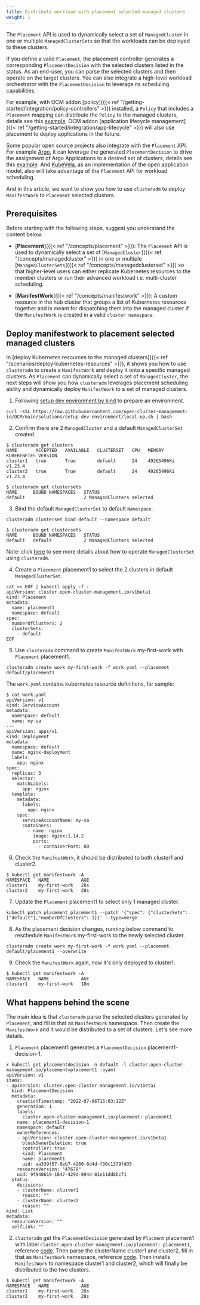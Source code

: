 ```yaml
---
title: Distribute workload with placement selected managed clusters
weight: 1
---
```


The `Placement` API is used to dynamically select a set of `ManagedCluster` in
one or multiple `ManagedClusterSets` so that the workloads can be deployed to
these clusters.

If you define a valid `Placement`, the placement controller generates a
corresponding `PlacementDecision` with the selected clusters listed in the
status. As an end-user, you can parse the selected clusters and then operate on
the target clusters. You can also integrate a high-level workload orchestrator
with the `PlacementDecision` to leverage its scheduling capabilities.

For example, with OCM addon [policy]({{< ref "/getting-started/integration/policy-controllers" >}})
installed, a `Policy` that includes a `Placement` mapping can distribute the
`Policy` to the managed clusters, details see this [example](https://open-cluster-management.io/getting-started/integration/policy-controllers/#placement-api).
OCM addon [application lifecycle management]({{< ref "/getting-started/integration/app-lifecycle" >}})
will also use placement to deploy applications in the future.

Some popular open source projects also integrate with the `Placement` API. For
example [Argo](https://github.com/argoproj/argo-cd), it can leverage the
generated `PlacementDecision` to drive the assignment of Argo Applications to a
desired set of clusters, details see this [example](https://github.com/argoproj/applicationset/tree/master/examples/clusterDecisionResource).
And [KubeVela](https://github.com/kubevela/kubevela), as an implementation of
the open application model, also will take advantage of the `Placement` API for
workload scheduling.

And in this article, we want to show you how to use `clusteradm` to deploy
`ManifestWork` to `Placement` selected clusters.

## Prerequisites

Before starting with the following steps, suggest you understand the content below.

- [__Placement__]({{< ref "/concepts/placement" >}}):
The `Placement` API is used to dynamically select a set of [`ManagedCluster`]({{< ref "/concepts/managedcluster" >}})
in one or multiple [`ManagedClusterSets`]({{< ref "/concepts/managedclusterset" >}})
so that higher-level users can either replicate Kubernetes resources to the
member clusters or run their advanced workload i.e. multi-cluster scheduling.

- [__ManifestWork__]({{< ref "/concepts/manifestwork" >}}):
A custom resource in the hub cluster that groups a list of Kubernetes resources
together and is meant for dispatching them into the managed cluster if the
`ManifestWork` is created in a valid `cluster namespace`.

## Deploy manifestwork to placement selected managed clusters

In [deploy Kubernetes resources to the managed clusters]({{< ref "/scenarios/deploy-kubernetes-resources" >}}),
it shows you how to use `clusteradm` to create a `ManifestWork` and deploy it
onto a specific managed clusters. As `Placement` can dynamically select a set of
`ManagedCluster`, the next steps will show you how `clusteradm` leverages
placement scheduling ability and dynamically deploy `ManifestWork` to a set of
managed clusters.

1) Following [setup dev environment by kind](https://github.com/open-cluster-management-io/OCM/tree/main/solutions/setup-dev-environment)
to prepare an environment.

```shell
curl -sSL https://raw.githubusercontent.com/open-cluster-management-io/OCM/main/solutions/setup-dev-environment/local-up.sh | bash
```

2) Confirm there are 2 `ManagedCluster` and a default `ManagedClusterSet` created.

```shell
$ clusteradm get clusters
NAME       ACCEPTED   AVAILABLE   CLUSTERSET   CPU   MEMORY       KUBERENETES VERSION
cluster1   true       True        default      24    49265496Ki   v1.23.4
cluster2   true       True        default      24    49265496Ki   v1.23.4

$ clusteradm get clustersets
NAME      BOUND NAMESPACES   STATUS
default                      2 ManagedClusters selected
```

3) Bind the default `ManagedClusterSet` to default `Namespace`.

```shell
clusteradm clusterset bind default --namespace default
```

```shell
$ clusteradm get clustersets
NAME      BOUND NAMESPACES   STATUS
default   default            2 ManagedClusters selected
```

Note: click [here](https://open-cluster-management.io/concepts/managedclusterset/#operates-managedclusterset-using-clusteradm)
to see more details about how to operate `ManagedClusterSet` using `clusteradm`.

4) Create a `Placement` placement1 to select the 2 clusters in default `ManagedClusterSet`.

```shell
cat << EOF | kubectl apply -f -
apiVersion: cluster.open-cluster-management.io/v1beta1
kind: Placement
metadata:
  name: placement1
  namespace: default
spec:
  numberOfClusters: 2
  clusterSets:
    - default
EOF
```

5) Use `clusteradm` command to create `ManifestWork` my-first-work with
`Placement` placement1.

```shell
clusteradm create work my-first-work -f work.yaml --placement default/placement1
```

The `work.yaml` contains kubernetes resource definitions, for sample:

```shell
$ cat work.yaml
apiVersion: v1
kind: ServiceAccount
metadata:
  namespace: default
  name: my-sa
---
apiVersion: apps/v1
kind: Deployment
metadata:
  namespace: default
  name: nginx-deployment
  labels:
    app: nginx
spec:
  replicas: 3
  selector:
    matchLabels:
      app: nginx
  template:
    metadata:
      labels:
        app: nginx
    spec:
      serviceAccountName: my-sa
      containers:
        - name: nginx
          image: nginx:1.14.2
          ports:
            - containerPort: 80
```

6) Check the `ManifestWork`, it should be distributed to both cluster1 and cluster2.

```shell
$ kubectl get manifestwork -A
NAMESPACE   NAME            AGE
cluster1    my-first-work   28s
cluster2    my-first-work   28s
```

7) Update the `Placement` placement1 to select only 1 managed cluster.

```shell
kubectl patch placement placement1 --patch '{"spec": {"clusterSets": ["default"],"numberOfClusters": 1}}' --type=merge
```

8) As the placement decision changes, running below command to reschedule
`ManifestWork` my-first-work to the newly selected cluster.

```shell
clusteradm create work my-first-work -f work.yaml --placement default/placement1 --overwrite
```

9) Check the `ManifestWork` again, now it's only deployed to cluster1.

```shell
$ kubectl get manifestwork -A
NAMESPACE   NAME            AGE
cluster1    my-first-work   18m
```

## What happens behind the scene

The main idea is that `clusteradm` parse the selected clusters generated by
`Placement`, and fill in that as `ManifestWork` namespace. Then create the
`ManifestWork` and it would be distributed to a set of clusters. Let's see more
details.

1) `Placement` placement1 generates a `PlacementDecision` placement1-decision-1.

```shell
✗ kubectl get placementdecision -n default -l cluster.open-cluster-management.io/placement=placement1 -oyaml
apiVersion: v1
items:
- apiVersion: cluster.open-cluster-management.io/v1beta1
  kind: PlacementDecision
  metadata:
    creationTimestamp: "2022-07-06T15:03:12Z"
    generation: 1
    labels:
      cluster.open-cluster-management.io/placement: placement1
    name: placement1-decision-1
    namespace: default
    ownerReferences:
    - apiVersion: cluster.open-cluster-management.io/v1beta1
      blockOwnerDeletion: true
      controller: true
      kind: Placement
      name: placement1
      uid: aa339f57-0eb7-4260-8d4d-f30c1379fd35
    resourceVersion: "47679"
    uid: 9f948619-1647-429d-894d-81e11dd8bcf1
  status:
    decisions:
    - clusterName: cluster1
      reason: ""
    - clusterName: cluster2
      reason: ""
kind: List
metadata:
  resourceVersion: ""
  selfLink: ""
```

2) `clusteradm` get the `PlacementDecision` generated by `Placment`
placement1 with label `cluster.open-cluster-management.io/placement: placement1`,
reference [code](https://github.com/open-cluster-management-io/clusteradm/pull/247/files#diff-0f96f91e259a6a6ce0f2231444a4991174b43bc206d34897be3be897279124eaR157).
Then parse the clusterName cluster1 and cluster2, fill in that as `ManifestWork`
namespace, reference [code](https://github.com/open-cluster-management-io/clusteradm/pull/247/files#diff-0f96f91e259a6a6ce0f2231444a4991174b43bc206d34897be3be897279124eaR183).
Then installs `ManifestWork` to namespace cluster1 and cluster2,
which will finally be distributed to the two clusters.

```shell
$ kubectl get manifestwork -A
NAMESPACE   NAME            AGE
cluster1    my-first-work   28s
cluster2    my-first-work   28s
```

